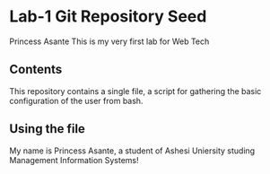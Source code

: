 # Lab-1 Git Repository Seed
Princess Asante
This is my very first lab for Web Tech
## Contents

This repository contains a single file, a script for gathering the basic configuration of the user from bash.

## Using the file

My name is Princess Asante, a student of Ashesi Uniersity studing Management Information Systems!